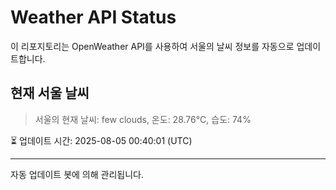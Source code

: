 
# Weather API Status

이 리포지토리는 OpenWeather API를 사용하여 서울의 날씨 정보를 자동으로 업데이트합니다.

## 현재 서울 날씨
> 서울의 현재 날씨: few clouds, 온도: 28.76°C, 습도: 74%

⏳ 업데이트 시간: 2025-08-05 00:40:01 (UTC)

---
자동 업데이트 봇에 의해 관리됩니다.

